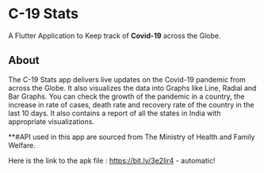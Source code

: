 # C-19 Stats

A Flutter Application to Keep track of **Covid-19** across the Globe.

## About
The C-19 Stats app delivers live updates on the Covid-19 pandemic from across the Globe. It also visualizes the data into Graphs like Line, Radial and Bar Graphs. You can check the growth of the pandemic in a country, the increase in rate of cases, death rate and recovery rate of the country in the last 10 days.
It also contains a report of all the states in India with appropriate visualizations.

**#API used in this app are sourced from The Ministry of Health and Family Welfare.

Here is the link to the apk file :
https://bit.ly/3e2lir4 - automatic!
